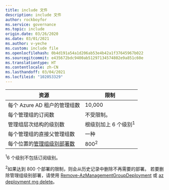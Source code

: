 ```yaml
---
title: include 文件
description: include 文件
author: rockboyfor
ms.service: governance
ms.topic: include
origin.date: 03/26/2020
ms.date: 03/01/2021
ms.author: v-yeche
ms.custom: include file
ms.openlocfilehash: 0b4d191a54a1d206ab53e4b42a1f37645967b022
ms.sourcegitcommit: e435672bdc9400ab51297134574802e9a851c60e
ms.translationtype: HT
ms.contentlocale: zh-CN
ms.lasthandoff: 03/04/2021
ms.locfileid: "102053329"
---
```

| 资源 | 限制 |
| --- | --- |
| 每个 Azure AD 租户的管理组数 | 10,000 |
| 每个管理组的订阅数 | 不受限制。 |
| 管理组层次结构的级别数 | 根级别加上 6 个级别<sup>1</sup> |
| 每个管理组的直接父管理组数 | 一种 |
| 每个位置的[管理组级别部署数](../articles/azure-resource-manager/templates/deploy-to-management-group.md) | 800<sup>2</sup> |

<sup>1</sup>6 个级别不包括订阅级别。

<sup>2</sup>如果达到 800 个部署的限制，则会从历史记录中删除不再需要的部署。 若要删除管理组级别部署，请使用 [Remove-AzManagementGroupDeployment](https://docs.microsoft.com/powershell/module/az.resources/Remove-AzManagementGroupDeployment) 或 [az deployment mg delete](https://docs.azure.cn/cli/deployment/mg#az_deployment_mg_delete)。
